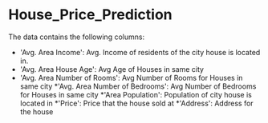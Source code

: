 # House_Price_Prediction

The data contains the following columns:

* 'Avg. Area Income': Avg. Income of residents of the city house is located in.
* 'Avg. Area House Age': Avg Age of Houses in same city
* 'Avg. Area Number of Rooms': Avg Number of Rooms for Houses in same city
*'Avg. Area Number of Bedrooms': Avg Number of Bedrooms for Houses in same city
*'Area Population': Population of city house is located in
*'Price': Price that the house sold at
*'Address': Address for the house
